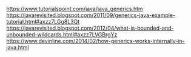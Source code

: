 https://www.tutorialspoint.com/java/java_generics.htm
https://javarevisited.blogspot.com/2011/09/generics-java-example-tutorial.html#axzz7LGg8L3Qt
https://javarevisited.blogspot.com/2012/04/what-is-bounded-and-unbounded-wildcards.html#axzz7LVGBrgYz
https://www.devinline.com/2014/02/how-generics-works-internally-in-java.html